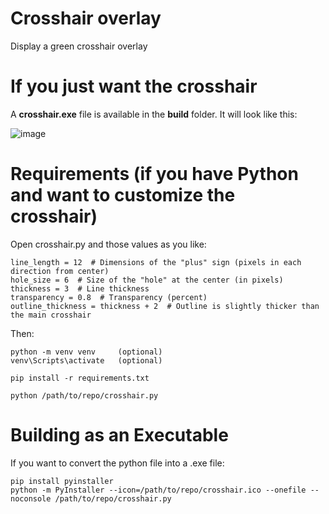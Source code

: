 # Crosshair overlay
Display a green crosshair overlay

# If you just want the crosshair
A **crosshair.exe** file is available in the **build** folder.
It will look like this: </p>
![image](https://github.com/user-attachments/assets/abae42b8-3f12-4e5d-8c6f-1b2ed96e448c)


# Requirements (if you have Python and want to customize the crosshair)
Open crosshair.py and those values as you like:

    line_length = 12  # Dimensions of the "plus" sign (pixels in each direction from center)
    hole_size = 6  # Size of the "hole" at the center (in pixels)
    thickness = 3  # Line thickness
    transparency = 0.8  # Transparency (percent)
    outline_thickness = thickness + 2  # Outline is slightly thicker than the main crosshair

Then:

    python -m venv venv     (optional)
    venv\Scripts\activate   (optional)
    
    pip install -r requirements.txt
    
    python /path/to/repo/crosshair.py


# Building as an Executable
If you want to convert the python file into a .exe file:

    pip install pyinstaller
    python -m PyInstaller --icon=/path/to/repo/crosshair.ico --onefile --noconsole /path/to/repo/crosshair.py
